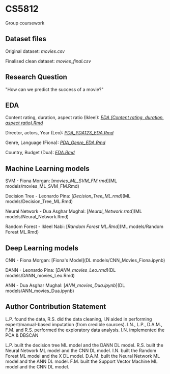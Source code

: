 # CS5812
Group coursework

## Dataset files
Original dataset: *movies.csv*

Finalised clean dataset: *movies_final.csv*

## Research Question
"How can we predict the success of a movie?"

## EDA
Content rating, duration, aspect ratio (Ikleel): [*EDA (Content rating, duration, aspect ratio).Rmd*](EDA (Ikleel's part))

Director, actors, Year (Leo): [*PDA_YDA123_EDA.Rmd*](Leo_EDA/PDA_YDA123_EDA.Rmd)

Genre, Language (Fiona): [*PDA_Genre_EDA.Rmd*](EDA (Fiona))

Country, Budget (Dua):  [*EDA.Rmd*](Dua'sEDA)

## Machine Learning models
SVM - Fiona Morgan: [*movies_ML_SVM_FM.rmd*](ML models/movies_ML_SVM_FM.Rmd)

Decision Tree - Leonardo Pina: [*Decision_Tree_ML.rmd*](ML models/Decision_Tree_ML.Rmd)

Neural Network - Dua Asghar Mughal: [*Neural_Network.rmd*](ML models/Neural_Network.Rmd)

Random Forest - Ikleel Nabi: [*Random Forest ML.Rmd*](ML models/Random Forest ML.Rmd)


## Deep Learning models
CNN - Fiona Morgan: [Fiona's Model](DL models/CNN_Movies_Fiona.ipynb)

DANN - Leonardo Pina: [*DANN_movies_Leo.rmd*](DL models/DANN_movies_Leo.Rmd)

ANN - Dua Asghar Mughal: [*ANN_movies_Dua.ipynb*](DL models/ANN_movies_Dua.ipynb)


## Author Contribution Statement
L.P. found the data, R.S. did the data cleaning, I.N aided in performing expert/manual-based imputation (from credible sources). I.N., L.P., D.A.M., F.M. and R.S. performed the exploratory data analysis. I.N. implemented the PCA & DBSCAN 

L.P. built the decision tree ML model and the DANN DL model. R.S. built the Neural Network ML model and the CNN DL model. I.N. built the Random Forest ML model and the X DL model. D.A.M. built the Neural Network ML model and the ANN DL model. F.M. built the Support Vector Machine ML model and the CNN DL model. 
